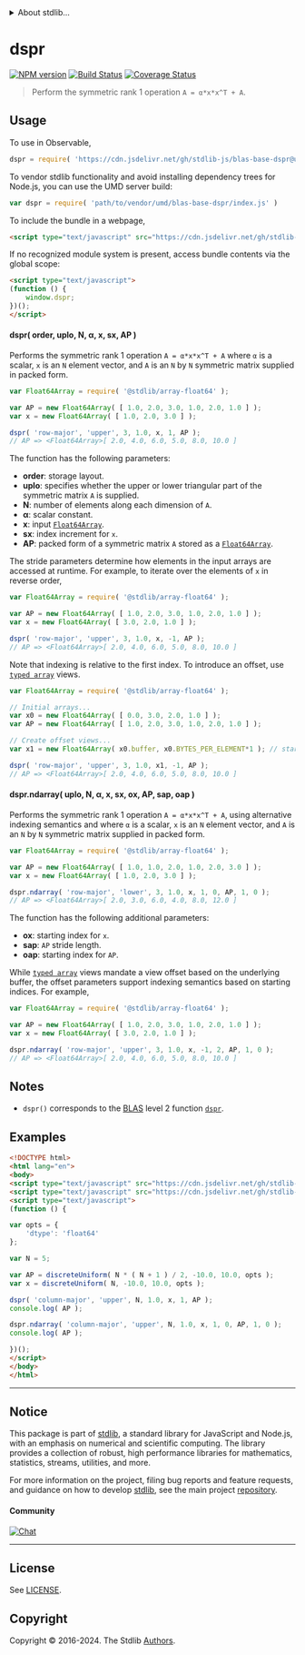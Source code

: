 <!--

@license Apache-2.0

Copyright (c) 2024 The Stdlib Authors.

Licensed under the Apache License, Version 2.0 (the "License");
you may not use this file except in compliance with the License.
You may obtain a copy of the License at

   http://www.apache.org/licenses/LICENSE-2.0

Unless required by applicable law or agreed to in writing, software
distributed under the License is distributed on an "AS IS" BASIS,
WITHOUT WARRANTIES OR CONDITIONS OF ANY KIND, either express or implied.
See the License for the specific language governing permissions and
limitations under the License.

-->


<details>
  <summary>
    About stdlib...
  </summary>
  <p>We believe in a future in which the web is a preferred environment for numerical computation. To help realize this future, we've built stdlib. stdlib is a standard library, with an emphasis on numerical and scientific computation, written in JavaScript (and C) for execution in browsers and in Node.js.</p>
  <p>The library is fully decomposable, being architected in such a way that you can swap out and mix and match APIs and functionality to cater to your exact preferences and use cases.</p>
  <p>When you use stdlib, you can be absolutely certain that you are using the most thorough, rigorous, well-written, studied, documented, tested, measured, and high-quality code out there.</p>
  <p>To join us in bringing numerical computing to the web, get started by checking us out on <a href="https://github.com/stdlib-js/stdlib">GitHub</a>, and please consider <a href="https://opencollective.com/stdlib">financially supporting stdlib</a>. We greatly appreciate your continued support!</p>
</details>

# dspr

[![NPM version][npm-image]][npm-url] [![Build Status][test-image]][test-url] [![Coverage Status][coverage-image]][coverage-url] <!-- [![dependencies][dependencies-image]][dependencies-url] -->

> Perform the symmetric rank 1 operation `A = α*x*x^T + A`.



<section class="usage">

## Usage

To use in Observable,

```javascript
dspr = require( 'https://cdn.jsdelivr.net/gh/stdlib-js/blas-base-dspr@umd/browser.js' )
```

To vendor stdlib functionality and avoid installing dependency trees for Node.js, you can use the UMD server build:

```javascript
var dspr = require( 'path/to/vendor/umd/blas-base-dspr/index.js' )
```

To include the bundle in a webpage,

```html
<script type="text/javascript" src="https://cdn.jsdelivr.net/gh/stdlib-js/blas-base-dspr@umd/browser.js"></script>
```

If no recognized module system is present, access bundle contents via the global scope:

```html
<script type="text/javascript">
(function () {
    window.dspr;
})();
</script>
```

#### dspr( order, uplo, N, α, x, sx, AP )

Performs the symmetric rank 1 operation `A = α*x*x^T + A` where `α` is a scalar, `x` is an `N` element vector, and `A` is an `N` by `N` symmetric matrix supplied in packed form.

```javascript
var Float64Array = require( '@stdlib/array-float64' );

var AP = new Float64Array( [ 1.0, 2.0, 3.0, 1.0, 2.0, 1.0 ] );
var x = new Float64Array( [ 1.0, 2.0, 3.0 ] );

dspr( 'row-major', 'upper', 3, 1.0, x, 1, AP );
// AP => <Float64Array>[ 2.0, 4.0, 6.0, 5.0, 8.0, 10.0 ]
```

The function has the following parameters:

-   **order**: storage layout.
-   **uplo**: specifies whether the upper or lower triangular part of the symmetric matrix `A` is supplied.
-   **N**: number of elements along each dimension of `A`.
-   **α**: scalar constant.
-   **x**: input [`Float64Array`][mdn-float64array].
-   **sx**: index increment for `x`.
-   **AP**: packed form of a symmetric matrix `A` stored as a [`Float64Array`][mdn-float64array].

The stride parameters determine how elements in the input arrays are accessed at runtime. For example, to iterate over the elements of `x` in reverse order,

```javascript
var Float64Array = require( '@stdlib/array-float64' );

var AP = new Float64Array( [ 1.0, 2.0, 3.0, 1.0, 2.0, 1.0 ] );
var x = new Float64Array( [ 3.0, 2.0, 1.0 ] );

dspr( 'row-major', 'upper', 3, 1.0, x, -1, AP );
// AP => <Float64Array>[ 2.0, 4.0, 6.0, 5.0, 8.0, 10.0 ]
```

Note that indexing is relative to the first index. To introduce an offset, use [`typed array`][mdn-typed-array] views.

<!-- eslint-disable stdlib/capitalized-comments -->

```javascript
var Float64Array = require( '@stdlib/array-float64' );

// Initial arrays...
var x0 = new Float64Array( [ 0.0, 3.0, 2.0, 1.0 ] );
var AP = new Float64Array( [ 1.0, 2.0, 3.0, 1.0, 2.0, 1.0 ] );

// Create offset views...
var x1 = new Float64Array( x0.buffer, x0.BYTES_PER_ELEMENT*1 ); // start at 2nd element

dspr( 'row-major', 'upper', 3, 1.0, x1, -1, AP );
// AP => <Float64Array>[ 2.0, 4.0, 6.0, 5.0, 8.0, 10.0 ]
```

#### dspr.ndarray( uplo, N, α, x, sx, ox, AP, sap, oap )

Performs the symmetric rank 1 operation `A = α*x*x^T + A`, using alternative indexing semantics and where `α` is a scalar, `x` is an `N` element vector, and `A` is an `N` by `N` symmetric matrix supplied in packed form.

```javascript
var Float64Array = require( '@stdlib/array-float64' );

var AP = new Float64Array( [ 1.0, 1.0, 2.0, 1.0, 2.0, 3.0 ] );
var x = new Float64Array( [ 1.0, 2.0, 3.0 ] );

dspr.ndarray( 'row-major', 'lower', 3, 1.0, x, 1, 0, AP, 1, 0 );
// AP => <Float64Array>[ 2.0, 3.0, 6.0, 4.0, 8.0, 12.0 ]
```

The function has the following additional parameters:

-   **ox**: starting index for `x`.
-   **sap**: `AP` stride length.
-   **oap**: starting index for `AP`.

While [`typed array`][mdn-typed-array] views mandate a view offset based on the underlying buffer, the offset parameters support indexing semantics based on starting indices. For example,

```javascript
var Float64Array = require( '@stdlib/array-float64' );

var AP = new Float64Array( [ 1.0, 2.0, 3.0, 1.0, 2.0, 1.0 ] );
var x = new Float64Array( [ 3.0, 2.0, 1.0 ] );

dspr.ndarray( 'row-major', 'upper', 3, 1.0, x, -1, 2, AP, 1, 0 );
// AP => <Float64Array>[ 2.0, 4.0, 6.0, 5.0, 8.0, 10.0 ]
```

</section>

<!-- /.usage -->

<section class="notes">

## Notes

-   `dspr()` corresponds to the [BLAS][blas] level 2 function [`dspr`][blas-dspr].

</section>

<!-- /.notes -->

<section class="examples">

## Examples

<!-- eslint no-undef: "error" -->

```html
<!DOCTYPE html>
<html lang="en">
<body>
<script type="text/javascript" src="https://cdn.jsdelivr.net/gh/stdlib-js/random-array-discrete-uniform@umd/browser.js"></script>
<script type="text/javascript" src="https://cdn.jsdelivr.net/gh/stdlib-js/blas-base-dspr@umd/browser.js"></script>
<script type="text/javascript">
(function () {

var opts = {
    'dtype': 'float64'
};

var N = 5;

var AP = discreteUniform( N * ( N + 1 ) / 2, -10.0, 10.0, opts );
var x = discreteUniform( N, -10.0, 10.0, opts );

dspr( 'column-major', 'upper', N, 1.0, x, 1, AP );
console.log( AP );

dspr.ndarray( 'column-major', 'upper', N, 1.0, x, 1, 0, AP, 1, 0 );
console.log( AP );

})();
</script>
</body>
</html>
```

</section>

<!-- /.examples -->

<!-- C interface documentation. -->



<!-- Section for related `stdlib` packages. Do not manually edit this section, as it is automatically populated. -->

<section class="related">

</section>

<!-- /.related -->

<!-- Section for all links. Make sure to keep an empty line after the `section` element and another before the `/section` close. -->


<section class="main-repo" >

* * *

## Notice

This package is part of [stdlib][stdlib], a standard library for JavaScript and Node.js, with an emphasis on numerical and scientific computing. The library provides a collection of robust, high performance libraries for mathematics, statistics, streams, utilities, and more.

For more information on the project, filing bug reports and feature requests, and guidance on how to develop [stdlib][stdlib], see the main project [repository][stdlib].

#### Community

[![Chat][chat-image]][chat-url]

---

## License

See [LICENSE][stdlib-license].


## Copyright

Copyright &copy; 2016-2024. The Stdlib [Authors][stdlib-authors].

</section>

<!-- /.stdlib -->

<!-- Section for all links. Make sure to keep an empty line after the `section` element and another before the `/section` close. -->

<section class="links">

[npm-image]: http://img.shields.io/npm/v/@stdlib/blas-base-dspr.svg
[npm-url]: https://npmjs.org/package/@stdlib/blas-base-dspr

[test-image]: https://github.com/stdlib-js/blas-base-dspr/actions/workflows/test.yml/badge.svg?branch=main
[test-url]: https://github.com/stdlib-js/blas-base-dspr/actions/workflows/test.yml?query=branch:main

[coverage-image]: https://img.shields.io/codecov/c/github/stdlib-js/blas-base-dspr/main.svg
[coverage-url]: https://codecov.io/github/stdlib-js/blas-base-dspr?branch=main

<!--

[dependencies-image]: https://img.shields.io/david/stdlib-js/blas-base-dspr.svg
[dependencies-url]: https://david-dm.org/stdlib-js/blas-base-dspr/main

-->

[chat-image]: https://img.shields.io/gitter/room/stdlib-js/stdlib.svg
[chat-url]: https://app.gitter.im/#/room/#stdlib-js_stdlib:gitter.im

[stdlib]: https://github.com/stdlib-js/stdlib

[stdlib-authors]: https://github.com/stdlib-js/stdlib/graphs/contributors

[umd]: https://github.com/umdjs/umd
[es-module]: https://developer.mozilla.org/en-US/docs/Web/JavaScript/Guide/Modules

[deno-url]: https://github.com/stdlib-js/blas-base-dspr/tree/deno
[deno-readme]: https://github.com/stdlib-js/blas-base-dspr/blob/deno/README.md
[umd-url]: https://github.com/stdlib-js/blas-base-dspr/tree/umd
[umd-readme]: https://github.com/stdlib-js/blas-base-dspr/blob/umd/README.md
[esm-url]: https://github.com/stdlib-js/blas-base-dspr/tree/esm
[esm-readme]: https://github.com/stdlib-js/blas-base-dspr/blob/esm/README.md
[branches-url]: https://github.com/stdlib-js/blas-base-dspr/blob/main/branches.md

[stdlib-license]: https://raw.githubusercontent.com/stdlib-js/blas-base-dspr/main/LICENSE

[blas]: http://www.netlib.org/blas

[blas-dspr]: https://www.netlib.org/lapack/explore-html/d5/df9/group__hpr_gaa5d4297738fb1391709c645a7c2bee5e.html#gaa5d4297738fb1391709c645a7c2bee5e

[mdn-float64array]: https://developer.mozilla.org/en-US/docs/Web/JavaScript/Reference/Global_Objects/Float64Array

[mdn-typed-array]: https://developer.mozilla.org/en-US/docs/Web/JavaScript/Reference/Global_Objects/TypedArray

</section>

<!-- /.links -->
